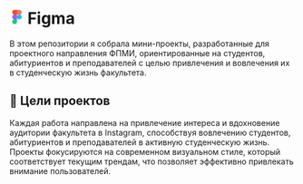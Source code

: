 #  <img src="https://github.com/devicons/devicon/blob/master/icons/figma/figma-original.svg" title="Figma" alt="Figma" width="25" height="25"/> Figma
В этом репозитории я собрала мини-проекты, разработанные для проектного направления ФПМИ, ориентированные на студентов, абитуриентов и преподавателей с целью привлечения и вовлечения их в студенческую жизнь факультета.
## 🎯 Цели проектов
Каждая работа направлена на привлечение интереса и вдохновение аудитории факультета в Instagram, способствуя вовлечению студентов, абитуриентов и преподавателей в активную студенческую жизнь. Проекты фокусируются на современном визуальном стиле, который соответствует текущим трендам, что позволяет эффективно привлекать внимание пользователей.
